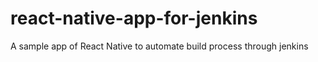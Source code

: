 # react-native-app-for-jenkins
A sample app of React Native to automate build process through jenkins
